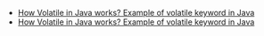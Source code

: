 * [How Volatile in Java works? Example of volatile keyword in Java](http://javarevisited.blogspot.kr/2011/06/volatile-keyword-java-example-tutorial.html)
* [How Volatile in Java works? Example of volatile keyword in Java](http://javarevisited.blogspot.kr/2011/06/volatile-keyword-java-example-tutorial.html)
